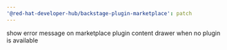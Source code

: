 ```yaml
---
'@red-hat-developer-hub/backstage-plugin-marketplace': patch
---
```


show error message on marketplace plugin content drawer when no plugin is available
